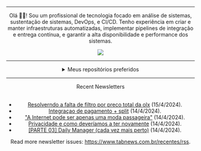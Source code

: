 <div align="center">
<hr>
<p>Olá 👋🏾! Sou um profissional de tecnologia focado em análise de sistemas, sustentação de sistemas, DevOps, e CI/CD. Tenho experiência em criar e manter infraestruturas automatizadas, implementar pipelines de integração e entrega contínua, e garantir a alta disponibilidade e performance dos sistemas.</p>
  <img src="https://media.giphy.com/media/yAGIvCiwPJn5C/giphy.gif">
<hr>
  <details>
  <summary>Meus repositórios preferidos</summary>
  <br />
  Alguns dos meus melhores repositórios:
  <br />
<br />
  <ul><li><a href=https://github.com/RxJSVini/aluratube target="_blank" rel="noopener noreferrer">RxJSVini/aluratube</a> (<b>0</b> ✨ and <b>0</b> 🍴): Aluratube - Desenvolvido durante a imersão React da Alura no final de 2022</li><li><a href=https://github.com/RxJSVini/nlw-ia target="_blank" rel="noopener noreferrer">RxJSVini/nlw-ia</a> (<b>0</b> ✨ and <b>0</b> 🍴): Projeto desenvolvido durante a NLW IA - Usando a API da OPENAI</li>
<li>More coming soon :).</li>
</ul>
  </details>
  <hr/>
    <summary>Recent Newsletters</summary>
  <br />
  <ul>
    <li><a href=https://www.tabnews.com.br/Omarcuscastro/resolverndo-a-falta-de-filtro-por-preco-total-da-olx target="_blank" rel="noopener noreferrer">Resolverndo a falta de filtro por preco total da olx</a> (15/4/2024).</li><li><a href=https://www.tabnews.com.br/ownerczx/integracao-de-pagamento-split target="_blank" rel="noopener noreferrer">Integraçao de pagamento + split</a> (14/4/2024).</li><li><a href=https://www.tabnews.com.br/Wellington79/a-internet-pode-ser-apenas-uma-moda-passageira target="_blank" rel="noopener noreferrer">"A Internet pode ser apenas uma moda passageira"</a> (14/4/2024).</li><li><a href=https://www.tabnews.com.br/joseaugusto/privacidade-e-como-deveriamos-a-ter-novamente target="_blank" rel="noopener noreferrer">Privacidade e como deveríamos a ter novamente</a> (14/4/2024).</li><li><a href=https://www.tabnews.com.br/DevOne/parte-03-daily-manager-cada-vez-mais-perto target="_blank" rel="noopener noreferrer">[PARTE 03] Daily Manager (cada vez mais perto)</a> (14/4/2024).</li>
  </ul>
<p>Read more newsletter issues: <a href="https://www.tabnews.com.br/recentes/rss">https://www.tabnews.com.br/recentes/rss</a>.</p>
  </details>

